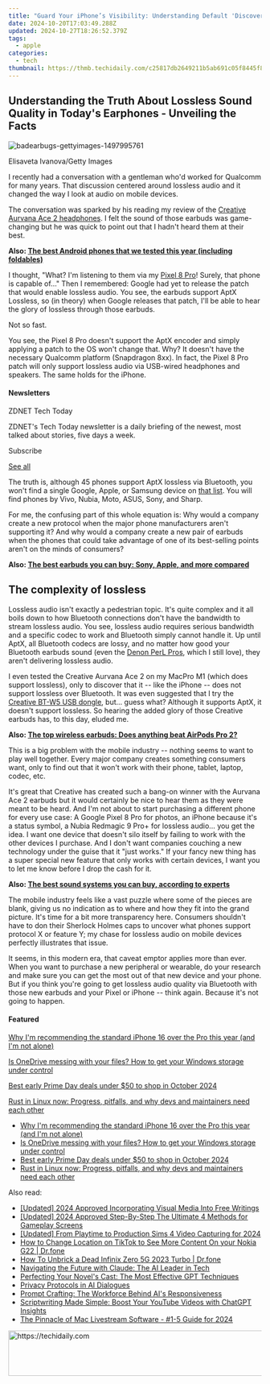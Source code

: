 ```yaml
---
title: "Guard Your iPhone’s Visibility: Understanding Default 'Discoverable' Settings & Easy Disabling Guide | Insights by ZDNET"
date: 2024-10-20T17:03:49.288Z
updated: 2024-10-27T18:26:52.379Z
tags:
  - apple
categories:
  - tech
thumbnail: https://thmb.techidaily.com/c25817db2649211b5ab691c05f8445f856dd9c30835b0dd15640eaddc52cca01.jpg
---
```


## Understanding the Truth About Lossless Sound Quality in Today's Earphones - Unveiling the Facts

![badearbugs-gettyimages-1497995761](https://www.zdnet.com/a/img/resize/afa57ec53fe77a3744db1d64c91c2c35405f9235/2024/01/04/b96991a6-10d9-467d-89d9-1a6bde606254/badearbugs-gettyimages-1497995761.jpg?auto=webp&width=1280)

Elisaveta Ivanova/Getty Images

I recently had a conversation with a gentleman who'd worked for Qualcomm for many years. That discussion centered around lossless audio and it changed the way I look at audio on mobile devices.

The conversation was sparked by his reading my review of the [Creative Aurvana Ace 2 headphones](https://www.zdnet.com/article/i-tested-the-first-wireless-earbuds-with-xmems-drivers-and-theyve-set-a-new-standard-for-me/). I felt the sound of those earbuds was game-changing but he was quick to point out that I hadn't heard them at their best.

**Also: [The best Android phones that we tested this year (including foldables)](https://www.zdnet.com/article/best-android-phone/)**

I thought, "What? I'm listening to them via my [Pixel 8 Pro](https://www.zdnet.com/article/google-pixel-8-pro-review/)! Surely, that phone is capable of…" Then I remembered: Google had yet to release the patch that would enable lossless audio. You see, the earbuds support AptX Lossless, so (in theory) when Google releases that patch, I'll be able to hear the glory of lossless through those earbuds.

Not so fast.

You see, the Pixel 8 Pro doesn't support the AptX encoder and simply applying a patch to the OS won't change that. Why? It doesn't have the necessary Qualcomm platform (Snapdragon 8xx). In fact, the Pixel 8 Pro patch will only support lossless audio via USB-wired headphones and speakers. The same holds for the iPhone.

#### Newsletters

ZDNET Tech Today

ZDNET's Tech Today newsletter is a daily briefing of the newest, most talked about stories, five days a week.

 Subscribe

[See all](https://www.zdnet.com/newsletters/)

The truth is, although 45 phones support AptX lossless via Bluetooth, you won't find a single Google, Apple, or Samsung device on [that list](https://www.aptx.com/product-listing?product%5Fcategory=11&aptx%5Ftype=981&created[min]=2019/09/31&created[max]=2023/12/31&sort%5Fby=created&sort%5Forder=DESC). You will find phones by Vivo, Nubia, Moto, ASUS, Sony, and Sharp.

For me, the confusing part of this whole equation is: Why would a company create a new protocol when the major phone manufacturers aren't supporting it? And why would a company create a new pair of earbuds when the phones that could take advantage of one of its best-selling points aren't on the minds of consumers?

**Also: [The best earbuds you can buy: Sony, Apple, and more compared](https://www.zdnet.com/article/best-earbuds/)**

## The complexity of lossless

Lossless audio isn't exactly a pedestrian topic. It's quite complex and it all boils down to how Bluetooth connections don't have the bandwidth to stream lossless audio. You see, lossless audio requires serious bandwidth and a specific codec to work and Bluetooth simply cannot handle it. Up until AptX, all Bluetooth codecs are lossy, and no matter how good your Bluetooth earbuds sound (even the [Denon PerL Pros](https://www.zdnet.com/article/i-was-skeptical-of-these-350-wireless-earbuds-until-they-knocked-my-socks-off/), which I still love), they aren't delivering lossless audio.

I even tested the Creative Aurvana Ace 2 on my MacPro M1 (which does support lossless), only to discover that it -- like the iPhone -- does not support lossless over Bluetooth. It was even suggested that I try the [Creative BT-W5 USB dongle](https://buy.geni.us/Proxy.ashx?TSID=368250&GR%5FURL=https%3A%2F%2Fwww.amazon.com%2FCreative-Bluetooth-Transmitter-High-Resolution-Device-Switching%2Fdp%2FB0C144XQWW%3Ftag%3Dzd-buy-button-20%26ascsubtag%3D%5F%5FCOM%5FCLICK%5FID%5F%5F%7Cafb738d7-c5c0-4cdb-b45e-dfed5b4b486c%7Cdtp&dtb=1), but... guess what? Although it supports AptX, it doesn't support lossless. So hearing the added glory of those Creative earbuds has, to this day, eluded me.

**Also: [The top wireless earbuds: Does anything beat AirPods Pro 2?](https://www.zdnet.com/article/best-wireless-earbuds/)**

This is a big problem with the mobile industry -- nothing seems to want to play well together. Every major company creates something consumers want, only to find out that it won't work with their phone, tablet, laptop, codec, etc.

It's great that Creative has created such a bang-on winner with the Aurvana Ace 2 earbuds but it would certainly be nice to hear them as they were meant to be heard. And I'm not about to start purchasing a different phone for every use case: A Google Pixel 8 Pro for photos, an iPhone because it's a status symbol, a Nubia Redmagic 9 Pro+ for lossless audio… you get the idea. I want one device that doesn't silo itself by failing to work with the other devices I purchase. And I don't want companies couching a new technology under the guise that it "just works." If your fancy new thing has a super special new feature that only works with certain devices, I want you to let me know before I drop the cash for it.

**Also: [The best sound systems you can buy, according to experts](https://www.zdnet.com/home-and-office/home-entertainment/best-sound-system/)**

The mobile industry feels like a vast puzzle where some of the pieces are blank, giving us no indication as to where and how they fit into the grand picture. It's time for a bit more transparency here. Consumers shouldn't have to don their Sherlock Holmes caps to uncover what phones support protocol X or feature Y; my chase for lossless audio on mobile devices perfectly illustrates that issue.

It seems, in this modern era, that caveat emptor applies more than ever. When you want to purchase a new peripheral or wearable, do your research and make sure you can get the most out of that new device and your phone. But if you think you're going to get lossless audio quality via Bluetooth with those new earbuds and your Pixel or iPhone -- think again. Because it's not going to happen.

#### Featured

[Why I'm recommending the standard iPhone 16 over the Pro this year (and I'm not alone)](https://www.zdnet.com/article/why-im-recommending-the-standard-iphone-16-over-the-pro-this-year-and-im-not-alone/ "Why I'm recommending the standard iPhone 16 over the Pro this year (and I'm not alone)")

[Is OneDrive messing with your files? How to get your Windows storage under control](https://www.zdnet.com/article/is-onedrive-messing-with-your-files-how-to-get-your-windows-storage-under-control/ "Is OneDrive messing with your files? How to get your Windows storage under control")

[Best early Prime Day deals under $50 to shop in October 2024](https://www.zdnet.com/article/best-early-prime-day-deals-under-50/ "Best early Prime Day deals under $50 to shop in October 2024")

[Rust in Linux now: Progress, pitfalls, and why devs and maintainers need each other](https://www.zdnet.com/article/rust-in-linux-now-progress-pitfalls-and-why-devs-and-maintainers-need-each-other/ "Rust in Linux now: Progress, pitfalls, and why devs and maintainers need each other")

* [Why I'm recommending the standard iPhone 16 over the Pro this year (and I'm not alone)](https://www.zdnet.com/article/why-im-recommending-the-standard-iphone-16-over-the-pro-this-year-and-im-not-alone/ "Why I'm recommending the standard iPhone 16 over the Pro this year (and I'm not alone)")
* [Is OneDrive messing with your files? How to get your Windows storage under control](https://www.zdnet.com/article/is-onedrive-messing-with-your-files-how-to-get-your-windows-storage-under-control/ "Is OneDrive messing with your files? How to get your Windows storage under control")
* [Best early Prime Day deals under $50 to shop in October 2024](https://www.zdnet.com/article/best-early-prime-day-deals-under-50/ "Best early Prime Day deals under $50 to shop in October 2024")
* [Rust in Linux now: Progress, pitfalls, and why devs and maintainers need each other](https://www.zdnet.com/article/rust-in-linux-now-progress-pitfalls-and-why-devs-and-maintainers-need-each-other/ "Rust in Linux now: Progress, pitfalls, and why devs and maintainers need each other")

<ins class="adsbygoogle"
     style="display:block"
     data-ad-format="autorelaxed"
     data-ad-client="ca-pub-7571918770474297"
     data-ad-slot="1223367746"></ins>

<ins class="adsbygoogle"
     style="display:block"
     data-ad-client="ca-pub-7571918770474297"
     data-ad-slot="8358498916"
     data-ad-format="auto"
     data-full-width-responsive="true"></ins>

<span class="atpl-alsoreadstyle">Also read:</span>
<div><ul>
<li><a href="https://youtube-tips.techidaily.com/ed-2024-approved-incorporating-visual-media-into-free-writings/"><u>[Updated] 2024 Approved Incorporating Visual Media Into Free Writings</u></a></li>
<li><a href="https://screen-mirroring-recording.techidaily.com/updated-2024-approved-step-by-step-the-ultimate-4-methods-for-gameplay-screens/"><u>[Updated] 2024 Approved Step-By-Step The Ultimate 4 Methods for Gameplay Screens</u></a></li>
<li><a href="https://digital-screen-recording.techidaily.com/updated-from-playtime-to-production-sims-4-video-capturing-for-2024/"><u>[Updated] From Playtime to Production Sims 4 Video Capturing for 2024</u></a></li>
<li><a href="https://location-social.techidaily.com/how-to-change-location-on-tiktok-to-see-more-content-on-your-nokia-g22-drfone-by-drfone-virtual-android/"><u>How to Change Location on TikTok to See More Content On your Nokia G22 | Dr.fone</u></a></li>
<li><a href="https://fix-guide.techidaily.com/how-to-unbrick-a-dead-infinix-zero-5g-2023-turbo-drfone-by-drfone-fix-android-problems-fix-android-problems/"><u>How To Unbrick a Dead Infinix Zero 5G 2023 Turbo | Dr.fone</u></a></li>
<li><a href="https://tech-haven.techidaily.com/navigating-the-future-with-claude-the-ai-leader-in-tech/"><u>Navigating the Future with Claude: The AI Leader in Tech</u></a></li>
<li><a href="https://tech-haven.techidaily.com/perfecting-your-novels-cast-the-most-effective-gpt-techniques/"><u>Perfecting Your Novel's Cast: The Most Effective GPT Techniques</u></a></li>
<li><a href="https://tech-haven.techidaily.com/privacy-protocols-in-ai-dialogues/"><u>Privacy Protocols in AI Dialogues</u></a></li>
<li><a href="https://tech-haven.techidaily.com/prompt-crafting-the-workforce-behind-ais-responsiveness/"><u>Prompt Crafting: The Workforce Behind AI's Responsiveness</u></a></li>
<li><a href="https://tech-haven.techidaily.com/scriptwriting-made-simple-boost-your-youtube-videos-with-chatgpt-insights/"><u>Scriptwriting Made Simple: Boost Your YouTube Videos with ChatGPT Insights</u></a></li>
<li><a href="https://some-approaches.techidaily.com/the-pinnacle-of-mac-livestream-software-1-5-guide-for-2024/"><u>The Pinnacle of Mac Livestream Software - #1-5 Guide for 2024</u></a></li>
</ul></div>

<!-- affiliate ads begin -->
<a href="https://aligracehair.sjv.io/c/5597632/2135405/19272" target="_top" id="2135405">
  <img src="//a.impactradius-go.com/display-ad/19272-2135405" border="0" alt="https://techidaily.com" width="728" height="90"/>
</a>
<img height="0" width="0" src="https://aligracehair.sjv.io/i/5597632/2135405/19272" style="position:absolute;visibility:hidden;" border="0" />
<!-- affiliate ads end -->

